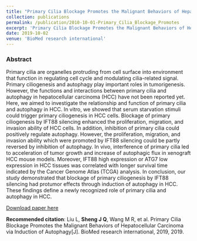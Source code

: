 ```yaml
---
title: "Primary Cilia Blockage Promotes the Malignant Behaviors of Hepatocellular Carcinoma via Induction of Autophagy"
collection: publications
permalink: /publication/2010-10-01-Primary_Cilia_Blockage_Promotes
excerpt: 'Primary Cilia Blockage Promotes the Malignant Behaviors of Hepatocellular Carcinoma via Induction of Autophagy'
date: 2019-10-02
venue: 'BioMed research international'
---
```

### **Abstract**
Primary cilia are organelles protruding from cell surface into environment that function in regulating cell cycle and modulating cilia-related signal. Primary ciliogenesis and autophagy play important roles in tumorigenesis. However, the functions and interactions between primary cilia and autophagy in hepatocellular carcinoma (HCC) have not been reported yet. Here, we aimed to investigate the relationship and function of primary cilia and autophagy in HCC. In vitro, we showed that serum starvation stimuli could trigger primary ciliogenesis in HCC cells. Blockage of primary ciliogenesis by IFT88 silencing enhanced the proliferation, migration, and invasion ability of HCC cells. In addition, inhibition of primary cilia could positively regulate autophagy. However, the proliferation, migration, and invasion ability which were promoted by IFT88 silencing could be partly reversed by inhibition of autophagy. In vivo, interference of primary cilia led to acceleration of tumor growth and increase of autophagic flux in xenograft HCC mouse models. Moreover, IFT88 high expression or ATG7 low expression in HCC tissues was correlated with longer survival time indicated by the Cancer Genome Atlas (TCGA) analysis. In conclusion, our study demonstrated that blockage of primary ciliogenesis by IFT88 silencing had protumor effects through induction of autophagy in HCC. These findings define a newly recognized role of primary cilia and autophagy in HCC.

[Download paper here](https://www.ncbi.nlm.nih.gov/pmc/articles/PMC6791284/)

**Recommended citation**: Liu L, **Sheng J Q**, Wang M R, et al. Primary Cilia Blockage Promotes the Malignant Behaviors of Hepatocellular Carcinoma via Induction of Autophagy[J]. BioMed research international, 2019, 2019.
